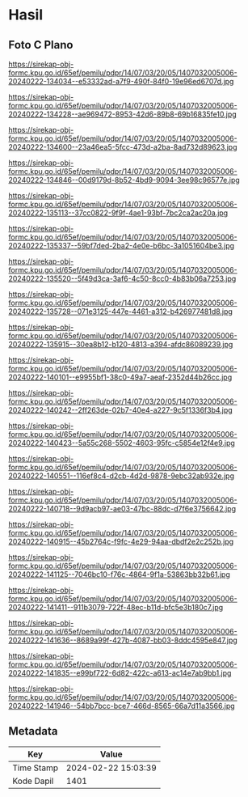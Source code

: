 # Hasil

## Foto C Plano

https://sirekap-obj-formc.kpu.go.id/65ef/pemilu/pdpr/14/07/03/20/05/1407032005006-20240222-134034--e53332ad-a7f9-490f-84f0-19e96ed6707d.jpg

https://sirekap-obj-formc.kpu.go.id/65ef/pemilu/pdpr/14/07/03/20/05/1407032005006-20240222-134228--ae969472-8953-42d6-89b8-69b16835fe10.jpg

https://sirekap-obj-formc.kpu.go.id/65ef/pemilu/pdpr/14/07/03/20/05/1407032005006-20240222-134600--23a46ea5-5fcc-473d-a2ba-8ad732d89623.jpg

https://sirekap-obj-formc.kpu.go.id/65ef/pemilu/pdpr/14/07/03/20/05/1407032005006-20240222-134846--00d9179d-8b52-4bd9-9094-3ee98c96577e.jpg

https://sirekap-obj-formc.kpu.go.id/65ef/pemilu/pdpr/14/07/03/20/05/1407032005006-20240222-135113--37cc0822-9f9f-4ae1-93bf-7bc2ca2ac20a.jpg

https://sirekap-obj-formc.kpu.go.id/65ef/pemilu/pdpr/14/07/03/20/05/1407032005006-20240222-135337--59bf7ded-2ba2-4e0e-b6bc-3a1051604be3.jpg

https://sirekap-obj-formc.kpu.go.id/65ef/pemilu/pdpr/14/07/03/20/05/1407032005006-20240222-135520--5f49d3ca-3af6-4c50-8cc0-4b83b06a7253.jpg

https://sirekap-obj-formc.kpu.go.id/65ef/pemilu/pdpr/14/07/03/20/05/1407032005006-20240222-135728--071e3125-447e-4461-a312-b426977481d8.jpg

https://sirekap-obj-formc.kpu.go.id/65ef/pemilu/pdpr/14/07/03/20/05/1407032005006-20240222-135915--30ea8b12-b120-4813-a394-afdc86089239.jpg

https://sirekap-obj-formc.kpu.go.id/65ef/pemilu/pdpr/14/07/03/20/05/1407032005006-20240222-140101--e9955bf1-38c0-49a7-aeaf-2352d44b26cc.jpg

https://sirekap-obj-formc.kpu.go.id/65ef/pemilu/pdpr/14/07/03/20/05/1407032005006-20240222-140242--2ff263de-02b7-40e4-a227-9c5f1336f3b4.jpg

https://sirekap-obj-formc.kpu.go.id/65ef/pemilu/pdpr/14/07/03/20/05/1407032005006-20240222-140423--5a55c268-5502-4603-95fc-c5854e12f4e9.jpg

https://sirekap-obj-formc.kpu.go.id/65ef/pemilu/pdpr/14/07/03/20/05/1407032005006-20240222-140551--116ef8c4-d2cb-4d2d-9878-9ebc32ab932e.jpg

https://sirekap-obj-formc.kpu.go.id/65ef/pemilu/pdpr/14/07/03/20/05/1407032005006-20240222-140718--9d9acb97-ae03-47bc-88dc-d7f6e3756642.jpg

https://sirekap-obj-formc.kpu.go.id/65ef/pemilu/pdpr/14/07/03/20/05/1407032005006-20240222-140915--45b2764c-f9fc-4e29-94aa-dbdf2e2c252b.jpg

https://sirekap-obj-formc.kpu.go.id/65ef/pemilu/pdpr/14/07/03/20/05/1407032005006-20240222-141125--7046bc10-f76c-4864-9f1a-53863bb32b61.jpg

https://sirekap-obj-formc.kpu.go.id/65ef/pemilu/pdpr/14/07/03/20/05/1407032005006-20240222-141411--911b3079-722f-48ec-b11d-bfc5e3b180c7.jpg

https://sirekap-obj-formc.kpu.go.id/65ef/pemilu/pdpr/14/07/03/20/05/1407032005006-20240222-141636--8689a99f-427b-4087-bb03-8ddc4595e847.jpg

https://sirekap-obj-formc.kpu.go.id/65ef/pemilu/pdpr/14/07/03/20/05/1407032005006-20240222-141835--e99bf722-6d82-422c-a613-ac14e7ab9bb1.jpg

https://sirekap-obj-formc.kpu.go.id/65ef/pemilu/pdpr/14/07/03/20/05/1407032005006-20240222-141946--54bb7bcc-bce7-466d-8565-66a7d11a3566.jpg


## Metadata

| Key        | Value               |
| ---------- | ------------------- |
| Time Stamp | 2024-02-22 15:03:39 |
| Kode Dapil | 1401                |



